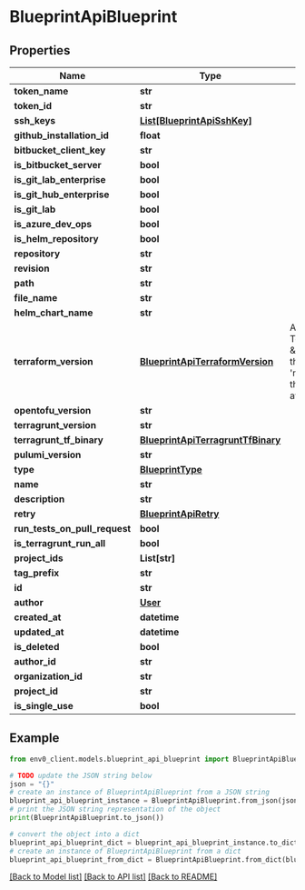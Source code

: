 # BlueprintApiBlueprint


## Properties

Name | Type | Description | Notes
------------ | ------------- | ------------- | -------------
**token_name** | **str** |  | [optional] 
**token_id** | **str** |  | [optional] 
**ssh_keys** | [**List[BlueprintApiSshKey]**](BlueprintApiSshKey.md) |  | [optional] 
**github_installation_id** | **float** |  | [optional] 
**bitbucket_client_key** | **str** |  | [optional] 
**is_bitbucket_server** | **bool** |  | [optional] 
**is_git_lab_enterprise** | **bool** |  | [optional] 
**is_git_hub_enterprise** | **bool** |  | [optional] 
**is_git_lab** | **bool** |  | [optional] 
**is_azure_dev_ops** | **bool** |  | [optional] 
**is_helm_repository** | **bool** |  | [optional] 
**repository** | **str** |  | 
**revision** | **str** |  | [optional] 
**path** | **str** |  | [optional] 
**file_name** | **str** |  | [optional] 
**helm_chart_name** | **str** |  | [optional] 
**terraform_version** | [**BlueprintApiTerraformVersion**](BlueprintApiTerraformVersion.md) | A string representing semantic version of Terraform. If set to \&quot;RESOLVE_FROM_TERRAFORM_CODE\&quot;, the version will be determined by using tfenv&#39;s &#39;min-required&#39;. When set to \&quot;latest\&quot;, the version used will be the most recent one available for Terraform. | [optional] 
**opentofu_version** | **str** |  | [optional] 
**terragrunt_version** | **str** |  | [optional] 
**terragrunt_tf_binary** | [**BlueprintApiTerragruntTfBinary**](BlueprintApiTerragruntTfBinary.md) |  | [optional] 
**pulumi_version** | **str** |  | [optional] 
**type** | [**BlueprintType**](BlueprintType.md) |  | 
**name** | **str** |  | 
**description** | **str** |  | [optional] 
**retry** | [**BlueprintApiRetry**](BlueprintApiRetry.md) |  | [optional] 
**run_tests_on_pull_request** | **bool** |  | [optional] 
**is_terragrunt_run_all** | **bool** |  | [optional] 
**project_ids** | **List[str]** |  | [optional] 
**tag_prefix** | **str** |  | [optional] 
**id** | **str** |  | [optional] 
**author** | [**User**](User.md) |  | [optional] 
**created_at** | **datetime** |  | [optional] 
**updated_at** | **datetime** |  | [optional] 
**is_deleted** | **bool** |  | [optional] 
**author_id** | **str** |  | [optional] 
**organization_id** | **str** |  | 
**project_id** | **str** |  | [optional] 
**is_single_use** | **bool** |  | [optional] 

## Example

```python
from env0_client.models.blueprint_api_blueprint import BlueprintApiBlueprint

# TODO update the JSON string below
json = "{}"
# create an instance of BlueprintApiBlueprint from a JSON string
blueprint_api_blueprint_instance = BlueprintApiBlueprint.from_json(json)
# print the JSON string representation of the object
print(BlueprintApiBlueprint.to_json())

# convert the object into a dict
blueprint_api_blueprint_dict = blueprint_api_blueprint_instance.to_dict()
# create an instance of BlueprintApiBlueprint from a dict
blueprint_api_blueprint_from_dict = BlueprintApiBlueprint.from_dict(blueprint_api_blueprint_dict)
```
[[Back to Model list]](../README.md#documentation-for-models) [[Back to API list]](../README.md#documentation-for-api-endpoints) [[Back to README]](../README.md)


